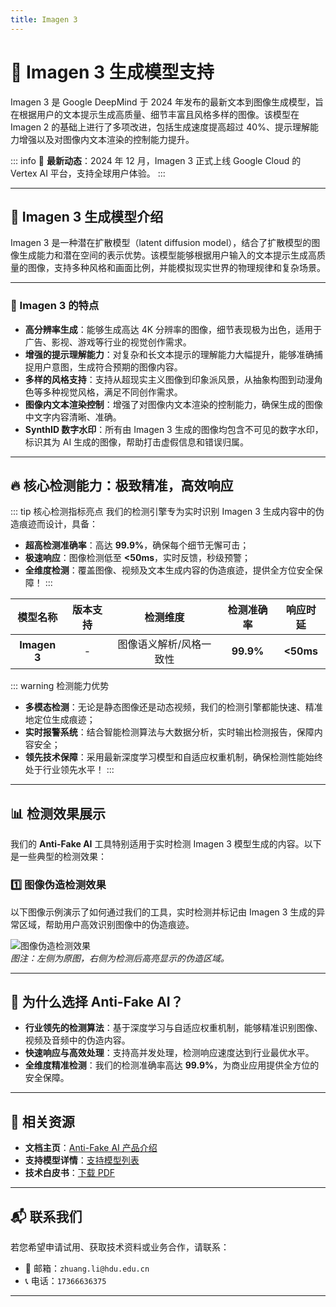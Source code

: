 ```yaml
---
title: Imagen 3
---
```

# 🚀 Imagen 3 生成模型支持

Imagen 3 是 Google DeepMind 于 2024 年发布的最新文本到图像生成模型，旨在根据用户的文本提示生成高质量、细节丰富且风格多样的图像。该模型在 Imagen 2 的基础上进行了多项改进，包括生成速度提高超过 40%、提示理解能力增强以及对图像内文本渲染的控制能力提升。

::: info 📢 **最新动态**：2024 年 12 月，Imagen 3 正式上线 Google Cloud 的 Vertex AI 平台，支持全球用户体验。 :::

---

## 🌟 Imagen 3 生成模型介绍

Imagen 3 是一种潜在扩散模型（latent diffusion model），结合了扩散模型的图像生成能力和潜在空间的表示优势。该模型能够根据用户输入的文本提示生成高质量的图像，支持多种风格和画面比例，并能模拟现实世界的物理规律和复杂场景。

---

### 🎨 Imagen 3 的特点

- **高分辨率生成**：能够生成高达 4K 分辨率的图像，细节表现极为出色，适用于广告、影视、游戏等行业的视觉创作需求。
- **增强的提示理解能力**：对复杂和长文本提示的理解能力大幅提升，能够准确捕捉用户意图，生成符合预期的图像内容。
- **多样的风格支持**：支持从超现实主义图像到印象派风景，从抽象构图到动漫角色等多种视觉风格，满足不同创作需求。
- **图像内文本渲染控制**：增强了对图像内文本渲染的控制能力，确保生成的图像中文字内容清晰、准确。
- **SynthID 数字水印**：所有由 Imagen 3 生成的图像均包含不可见的数字水印，标识其为 AI 生成的图像，帮助打击虚假信息和错误归属。

---

## 🔥 核心检测能力：极致精准，高效响应

::: tip 核心检测指标亮点
我们的检测引擎专为实时识别 Imagen 3 生成内容中的伪造痕迹而设计，具备：

- **超高检测准确率**：高达 **99.9%**，确保每个细节无懈可击；
- **极速响应**：图像检测低至 **<50ms**，实时反馈，秒级预警；
- **全维度检测**：覆盖图像、视频及文本生成内容的伪造痕迹，提供全方位安全保障！
  :::

| 模型名称     | 版本支持 |        检测维度         | 检测准确率 |     响应时延      |
| :----------: | :------: | :---------------------: | :--------: | :---------------: |
| **Imagen 3** |    -     | 图像语义解析/风格一致性 | **99.9%**  | **<50ms**         |

::: warning 检测能力优势

- **多模态检测**：无论是静态图像还是动态视频，我们的检测引擎都能快速、精准地定位生成痕迹；
- **实时报警系统**：结合智能检测算法与大数据分析，实时输出检测报告，保障内容安全；
- **领先技术保障**：采用最新深度学习模型和自适应权重机制，确保检测性能始终处于行业领先水平！
  :::

---

## 📊 检测效果展示

我们的 **Anti-Fake AI** 工具特别适用于实时检测 Imagen 3 模型生成的内容。以下是一些典型的检测效果：

### 1️⃣ 图像伪造检测效果

以下图像示例演示了如何通过我们的工具，实时检测并标记由 Imagen 3 生成的异常区域，帮助用户高效识别图像中的伪造痕迹。

![图像伪造检测效果](https://yourdomain.com/path/to/image-example.jpg)  
*图注：左侧为原图，右侧为检测后高亮显示的伪造区域。*

---

## 💼 为什么选择 Anti-Fake AI？

- **行业领先的检测算法**：基于深度学习与自适应权重机制，能够精准识别图像、视频及音频中的伪造内容。
- **快速响应与高效处理**：支持高并发处理，检测响应速度达到行业最优水平。
- **全维度精准检测**：我们的检测准确率高达 **99.9%**，为商业应用提供全方位的安全保障。

---

## 🔗 相关资源

- **文档主页**：[Anti-Fake AI 产品介绍](../quick_start/brief.md)
- **支持模型详情**：[支持模型列表](./overview.md)
- **技术白皮书**：[下载 PDF](https://yourdomain.com/whitepaper.pdf)

---

## 📬 联系我们

若您希望申请试用、获取技术资料或业务合作，请联系：

- 📧 邮箱：`zhuang.li@hdu.edu.cn`
- 📞 电话：`17366636375`

---
